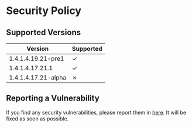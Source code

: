# Security Policy

## Supported Versions



| Version | Supported          |
| ------- | ------------------ |
| 1.4.1.4.19.21-pre1   | ✓ |
| 1.4.1.4.17.21.1   | ✓ |
| 1.4.1.4.17.21-alpha   | ✗ |   |

## Reporting a Vulnerability

If you find any security vulnerabilities, please report them in <a href="https://github.com/IllagerCaptain/improved-vanilla-tweaks-homes/security/advisories/new">here</a>. It will be fixed as soon as possible.
